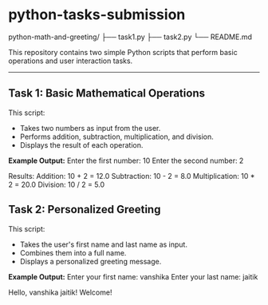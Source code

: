 # python-tasks-submission
python-math-and-greeting/
├── task1.py
├── task2.py
└── README.md


This repository contains two simple Python scripts that perform basic operations and user interaction tasks.

---

## Task 1: Basic Mathematical Operations

This script:
- Takes two numbers as input from the user.
- Performs addition, subtraction, multiplication, and division.
- Displays the result of each operation.

**Example Output:**
Enter the first number: 10 Enter the second number: 2

Results: Addition: 10 + 2 = 12.0 Subtraction: 10 - 2 = 8.0 Multiplication: 10 * 2 = 20.0 Division: 10 / 2 = 5.0

## Task 2: Personalized Greeting

This script:
- Takes the user's first name and last name as input.
- Combines them into a full name.
- Displays a personalized greeting message.

**Example Output:**
Enter your first name: vanshika Enter your last name: jaitik

Hello, vanshika jaitik! Welcome!
